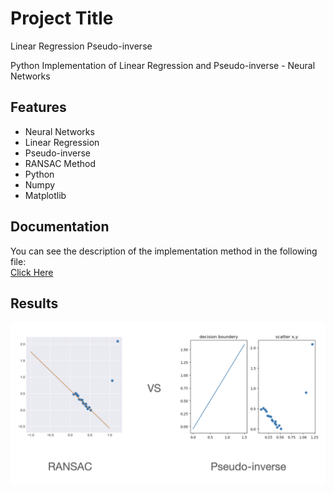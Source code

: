 
# Project Title

Linear Regression Pseudo-inverse

Python Implementation of Linear Regression and Pseudo-inverse - Neural Networks


## Features

- Neural Networks
- Linear Regression
- Pseudo-inverse
- RANSAC Method
- Python
- Numpy
- Matplotlib
## Documentation

You can see the description of the implementation method in the following file:  
[Click Here](https://linktodocumentation)

## Results 

![App Screenshot](https://github.com/kiananvari/Linear-Regression-Pseudo-inverse/raw/main/Result.png)

